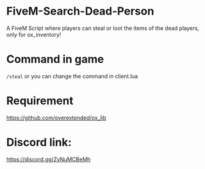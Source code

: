 # FiveM-Search-Dead-Person
A FiveM Script where players can steal or loot the items of the dead players, only for ox_inventory!

# Command in game
``/steal`` or you can change the command in client.lua

# Requirement
https://github.com/overextended/ox_lib

# Discord link:
https://discord.gg/ZyNuMCBeMh
